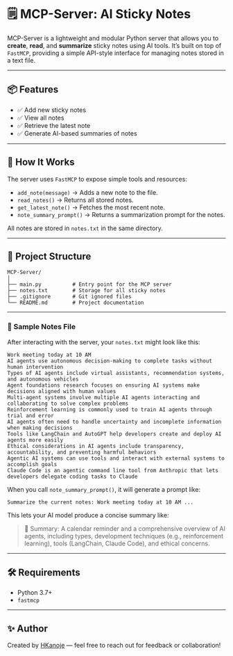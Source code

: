 # 🗒️ MCP-Server: AI Sticky Notes

MCP-Server is a lightweight and modular Python server that allows you to **create**, **read**, and **summarize** sticky notes using AI tools. It’s built on top of `FastMCP`, providing a simple API-style interface for managing notes stored in a text file.

---

## 📦 Features

* ✅ Add new sticky notes
* ✅ View all notes
* ✅ Retrieve the latest note
* ✅ Generate AI-based summaries of notes

---

## 🧠 How It Works

The server uses `FastMCP` to expose simple tools and resources:

* `add_note(message)` → Adds a new note to the file.
* `read_notes()` → Returns all stored notes.
* `get_latest_note()` → Fetches the most recent note.
* `note_summary_prompt()` → Returns a summarization prompt for the notes.

All notes are stored in `notes.txt` in the same directory.

---

## 📁 Project Structure

```
MCP-Server/
│
├── main.py          # Entry point for the MCP server
├── notes.txt        # Storage for all sticky notes
├── .gitignore       # Git ignored files
└── README.md        # Project documentation
```

---


### 📜 Sample Notes File

After interacting with the server, your `notes.txt` might look like this:

```
Work meeting today at 10 AM
AI agents use autonomous decision-making to complete tasks without human intervention
Types of AI agents include virtual assistants, recommendation systems, and autonomous vehicles
Agent foundations research focuses on ensuring AI systems make decisions aligned with human values
Multi-agent systems involve multiple AI agents interacting and collaborating to solve complex problems
Reinforcement learning is commonly used to train AI agents through trial and error
AI agents often need to handle uncertainty and incomplete information when making decisions
Tools like LangChain and AutoGPT help developers create and deploy AI agents more easily
Ethical considerations in AI agents include transparency, accountability, and preventing harmful behaviors
Agentic AI systems can use tools and interact with external systems to accomplish goals
Claude Code is an agentic command line tool from Anthropic that lets developers delegate coding tasks to Claude
```

When you call `note_summary_prompt()`, it will generate a prompt like:

```
Summarize the current notes: Work meeting today at 10 AM ...
```

This lets your AI model produce a concise summary like:

> 📌 Summary: A calendar reminder and a comprehensive overview of AI agents, including types, development techniques (e.g., reinforcement learning), tools (LangChain, Claude Code), and ethical concerns.

---

## 🛠️ Requirements

* Python 3.7+
* `fastmcp` 

---

## ✨ Author

Created by [HKanoje](https://github.com/HKanoje) — feel free to reach out for feedback or collaboration!
